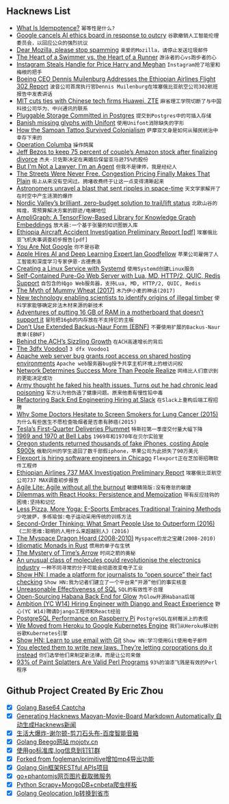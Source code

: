 ## Hacknews List


- [What Is Idempotence?](https://lispcast.com/what-is-idempotence/)  `幂等性是什么?`
- [Google cancels AI ethics board in response to outcry](https://www.vox.com/future-perfect/2019/4/4/18295933/google-cancels-ai-ethics-board)  `谷歌撤销人工智能伦理委员会，以回应公众的强烈抗议`
- [Dear Mozilla, please stop spamming](https://palant.de/2019/04/03/dear-mozilla-please-stop-spamming/)  `亲爱的Mozilla，请停止发送垃圾邮件`
- [The Heart of a Swimmer vs. the Heart of a Runner](https://www.nytimes.com/2019/04/03/well/move/heart-health-swimming-running-exercise.html)  `游泳者的心vs跑步者的心`
- [Instagram Steals Handle for Price Harry and Meghan](https://www.bbc.com/news/newsbeat-47813521)  `Instagram抢了哈里和梅根的把手`
- [Boeing CEO Dennis Muilenburg Addresses the Ethiopian Airlines Flight 302 Report](https://boeing.mediaroom.com/2019-04-04-Boeing-CEO-Dennis-Muilenburg-Addresses-the-Ethiopian-Airlines-Flight-302-Preliminary-Report)  `波音公司首席执行官Dennis Muilenburg在埃塞俄比亚航空公司302航班报告中发表讲话`
- [MIT cuts ties with Chinese tech firms Huawei, ZTE](https://www.reuters.com/article/us-usa-huawei-tech-zte/elite-u-s-school-mit-cuts-ties-with-chinese-tech-firms-huawei-zte-idUSKCN1RG0FS)  `麻省理工学院切断了与中国科技公司华为、中兴通讯的联系`
- [Pluggable Storage Committed in Postgres](https://www.postgresql.org/docs/devel/tableam.html)  `提交到Postgres中的可插入存储`
- [Banish missing glyphs with Unifont](https://shkspr.mobi/blog/2019/04/banish-the-%ef%bf%bd-with-unifont/)  `使用Unifont消除缺失的字形`
- [How the Samoan Tattoo Survived Colonialism](https://www.sapiens.org/body/samoan-tattoo/)  `萨摩亚文身是如何从殖民统治中幸存下来的`
- [Operation Columba](https://www.lrb.co.uk/v41/n07/jon-day/operation-columba)  `操作鸽属`
- [Jeff Bezos to keep 75 percent of couple’s Amazon stock after finalizing divorce](https://www.cnbc.com/2019/04/04/mackenzie-bezos-to-keep-25-percent-of-couples-amazon-stock-after-finalizing-divorce.html)  `杰夫·贝佐斯决定在离婚后保留亚马逊75%的股份`
- [But I&#39;m Not a Lawyer, I&#39;m an Agent](https://davidsimon.com/but-im-not-a-lawyer-im-an-agent/)  `但我不是律师，我是经纪人`
- [The Streets Were Never Free. Congestion Pricing Finally Makes That Plain](https://www.nytimes.com/2019/04/04/upshot/the-streets-were-never-free-congestion-pricing-finally-makes-that-plain.html)  `街上从来没有空闲过。拥堵收费终于让这一点变得清晰起来`
- [Astronomers unravel a blast that sent ripples in space-time](https://www.delta.tudelft.nl/article/astronomers-unravel-blast-sent-ripples-space-time)  `天文学家解开了在时空中产生涟漪的爆炸`
- [Nordic Valley’s brilliant, zero-budget solution to trail/lift status](http://www.slopefillers.com/nordic-valleys-traillift-status/)  `北欧山谷的辉煌，零预算解决方案的踪迹/电梯地位`
- [AmpliGraph: A TensorFlow-Based Library for Knowledge Graph Embeddings](http://ampligraph.org)  `放大器:一个基于张量的知识图嵌入库`
- [Ethiopia Aircraft Accident Investigation Preliminary Report [pdf]](http://www.ecaa.gov.et/documents/20435/0/Preliminary&#43;Report&#43;B737-800MAX&#43;%2C%28ET-AVJ%29.pdf)  `埃塞俄比亚飞机失事调查初步报告[pdf]`
- [You Are Not Google](https://blog.bradfieldcs.com/you-are-not-google-84912cf44afb)  `你不是谷歌`
- [Apple Hires AI and Deep Learning Expert Ian Goodfellow](https://www.cnbc.com/2019/04/04/apple-hires-ai-expert-ian-goodfellow-from-google.html)  `苹果公司雇佣了人工智能和深度学习专家伊恩·古德费洛`
- [Creating a Linux Service with Systemd](https://medium.com/@benmorel/creating-a-linux-service-with-systemd-611b5c8b91d6)  `使用Systemd创建Linux服务`
- [Self-Contained Pure-Go Web Server with Lua, MD, HTTP/2, QUIC, Redis Support](https://github.com/xyproto/algernon)  `自包含的纯go Web服务器，支持Lua, MD, HTTP/2, QUIC, Redis`
- [The Myth of Mummy Wheat (2017)](https://olh.openlibhums.org/articles/10.16995/olh.83/)  `木乃伊小麦的神话(2017)`
- [New technology enabling scientists to identify origins of illegal timber](https://www.nature.com/articles/d41586-019-01035-7)  `使科学家能够确定非法木材来源的新技术`
- [Adventures of putting 16 GB of RAM in a motherboard that doesn’t support it](https://www.downtowndougbrown.com/2019/04/adventures-of-putting-16-gb-of-ram-in-a-motherboard-that-doesnt-support-it/)  `冒险把16gb的内存放在不支持它的主板`
- [Don’t Use Extended Backus-Naur Form (EBNF)](https://dwheeler.com/essays/dont-use-iso-14977-ebnf.html)  `不要使用扩展的Backus-Naur表单(EBNF)`
- [Behind the ACH’s Sizzling Growth](http://www.digitaltransactions.net/magazine_articles/behind-the-achs-sizzling-growth/)  `在ACH高速增长的背后`
- [The 3dfx Voodoo1](http://fabiensanglard.net/3dfx_sst1/index.html)  `3 dfx Voodoo1`
- [Apache web server bug grants root access on shared hosting environments](https://www.zdnet.com/article/apache-web-server-bug-grants-root-access-on-shared-hosting-environments/)  `Apache web服务器bug授予共享主机环境上的根访问权`
- [Network Determines Success More Than People Realize](https://medium.com/swlh/your-network-determines-success-more-than-you-realize-41a3e889ecea)  `网络比人们意识到的更能决定成功`
- [Army thought he faked his health issues. Turns out he had chronic lead poisoning](https://www.nytimes.com/2019/04/03/magazine/lead-poisoning-military-soldiers.html)  `军方认为他伪造了健康问题。原来他患有慢性铅中毒`
- [Refactoring Back End Engineering Hiring at Slack](https://slack.engineering/refactoring-backend-engineering-hiring-at-slack-b53b1e0e7a3c)  `在Slack上重构后端工程招聘`
- [Why Some Doctors Hesitate to Screen Smokers for Lung Cancer (2015)](https://www.npr.org/sections/health-shots/2015/04/13/398101515/why-some-doctors-are-hesitant-to-screen-smokers-for-lung-cancer?t=1554391785239)  `为什么有些医生不愿检查吸烟者是否患有肺癌(2015)`
- [Tesla’s First-Quarter Deliveries Plummet](https://www.wsj.com/articles/teslas-first-quarter-deliveries-plummet-11554337912)  `特斯拉第一季度交付量大幅下降`
- [1969 and 1970 at Bell Labs](http://www.larryluckham.com/1969%20&amp;%2070%20-%20Bell%20Labs/album/index.html)  `1969年和1970年在贝尔实验室`
- [Oregon students returned thousands of fake iPhones, costing Apple $900k](https://www.businesstelegraph.co.uk/2-oregon-students-returned-thousands-of-fake-iphones-costing-apple-900000-feds-say-the-olympian/)  `俄勒冈州的学生退回了数千部假iphone，苹果公司为此损失了90万美元`
- [Flexport is hiring software engineers in Chicago](https://www.flexport.com/careers/department/engineering)  `Flexport正在芝加哥招聘软件工程师`
- [Ethiopian Airlines 737 MAX Investigation Preliminary Report](http://www.ecaa.gov.et/documents/20435/0/Preliminary&#43;Report&#43;B737-800MAX&#43;%2C%28ET-AVJ%29.pdf/4c65422d-5e4f-4689-9c58-d7af1ee17f3e)  `埃塞俄比亚航空公司737 MAX调查初步报告`
- [Agile Lite: Agile without all the burnout](https://github.com/davebs/AgileLite)  `敏捷精简版:没有倦怠的敏捷`
- [Dilemmas with React Hooks: Persistence and Memoization](https://yearn2learn.netlify.com/dilemmas-with-react-hooks-2)  `带有反应挂钩的困境:坚持和记忆`
- [Less Pizza, More Yoga: E-Sports Embraces Traditional Training Methods](https://www.nytimes.com/2019/04/02/sports/esports-league-of-legends.html)  `少吃披萨，多练瑜伽:电子运动采用传统的训练方法`
- [Second-Order Thinking: What Smart People Use to Outperform (2016)](https://fs.blog/2016/04/second-order-thinking/)  `《二阶思维:聪明的人用什么来超越别人》(2016)`
- [The Myspace Dragon Hoard (2008-2010)](https://archive.org/details/myspace_dragon_hoard_2010)  `Myspace的龙之宝藏(2008-2010)`
- [Idiomatic Monads in Rust](https://varkor.github.io/blog/2019/03/28/idiomatic-monads-in-rust.html)  `惯用的单子在生锈`
- [The Mystery of Time’s Arrow](http://nautil.us/issue/71/flow/the-mystery-of-times-arrow-rp)  `时间之箭的奥秘`
- [An unusual class of molecules could revolutionise the electronics industry](https://www.rsc.org/news-events/journals-highlights/2019/apr/molecular-electronics/)  `一种不同寻常的分子可能会彻底改变电子工业`
- [Show HN: I made a platform for journalists to “open source” their fact checking](https://sourcedfact.com)  `Show HN:我为记者们建立了一个平台来“开源”他们的事实核查`
- [Unreasonable Effectiveness of SQL](https://blog.couchbase.com/unreasonable-effectiveness-of-sql/)  `SQL的有效性不合理`
- [Open-Sourcing Habana Back End for Glow](https://code.fb.com/open-source/glow-habana/)  `为Glow开源Habana后端`
- [Ambition (YC W14) Hiring Engineer with Django and React Experience](https://ambition.com/career/opportunity/full-stack-engineer/)  `野心(YC W14)聘请Django工程师和React经验`
- [PostgreSQL Performance on Raspberry Pi](https://blog.rustprooflabs.com/2019/04/postgrseql-pgbench-raspberry-pi)  `PostgreSQL在树莓派上的表现`
- [We Moved from Heroku to Google Kubernetes Engine](https://www.rainforestqa.com/blog/2019-04-02-why-we-moved-from-heroku-to-google-kubernetes-engine/)  `我们从Heroku移动到谷歌Kubernetes引擎`
- [Show HN: Learn to use email with Git](https://git-send-email.io)  `Show HN:学习使用Git使用电子邮件`
- [You elected them to write new laws. They’re letting corporations do it instead](https://publicintegrity.org/state-politics/copy-paste-legislate/you-elected-them-to-write-new-laws-theyre-letting-corporations-do-it-instead/)  `你们选举他们来制定新法律。而是让公司来做`
- [93% of Paint Splatters Are Valid Perl Programs](http://colinm.org/sigbovik/)  `93%的油漆飞溅是有效的Perl程序`

## Github Project Created By Eric Zhou

- [x] [Golang Base64 Captcha](https://github.com/mojocn/base64Captcha)
- [x] [Generating Hacknews Maoyan-Movie-Board Markdown Automatically 自动生成Hacknews新闻](https://github.com/dejavuzhou/md-genie)
- [x] [生活大爆炸-谢尔顿-剪刀石头布-百度智能音箱](https://github.com/mojocn/dueros-bang-game)
- [x] [Golang Beego网站 mojotv.cn](https://github.com/mojocn/www.mojotv.cn)
- [x] [使用go标准库,log信息到钉钉群](https://github.com/mojocn/dooger)
- [x] [Forked from fogleman/primitive增加mp4导出功能](https://github.com/mojocn/primitive)
- [x] [Golang Gin框架RESTful APIs项目](https://github.com/JJJJJJJerk/ezier-golang-web-api-framework)
- [x] [go+phantomjs网页图片截取微服务](https://github.com/mojocn/screen_shot)
- [x] [Python Scrapy+MongoDB+cnbeta爬虫样板](https://github.com/mojocn/scrapy_mongodb_boilerplate_cnbeta)
- [x] [Golang Geolocation Ip转换到省市](https://github.com/mojocn/ip2location)